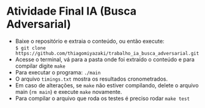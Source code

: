# Atividade Final IA (Busca Adversarial)

- Baixe o repositório e extraia o conteúdo, ou então execute:<br>
```$ git clone https://github.com/thiagomiyazaki/trabalho_ia_busca_adversarial.git```
- Acesse o terminal, vá para a pasta onde foi extraído o conteúdo e para compilar digite `make`
- Para executar o programa: `./main`
- O arquivo `timings.txt` mostra os resultados cronometrados.
- Em caso de alterações, se `make` não estiver compilando, delete o arquivo main (`rm main`) e execute `make` novamente.
- Para compilar o arquivo que roda os testes é preciso rodar `make test`
